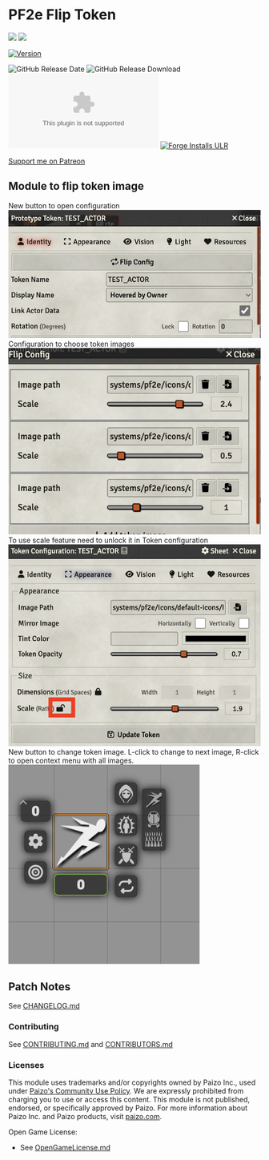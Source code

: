 # PF2e Flip Token
![](https://img.shields.io/endpoint?url=https%3A%2F%2Ffoundryshields.com%2Fversion%3Fstyle%3Dflat%26url%3Dhttps://raw.githubusercontent.com/reyzor1991/foundry-vtt-pf2e-flip-token/master/module.json)
![](https://img.shields.io/endpoint?url=https%3A%2F%2Ffoundryshields.com%2Fsystem%3FnameType%3Dfull%26showVersion%3D1%26style%3Dflat%26url%3Dhttps://raw.githubusercontent.com/reyzor1991/foundry-vtt-pf2e-flip-token/master/module.json)

[![Version]][Version URL]

![GitHub Release Date]
![GitHub Release Download]
![the latest version zip](https://img.shields.io/github/downloads/reyzor1991/foundry-vtt-pf2e-flip-token/latest/pf2e-flip-token.zip)
[![Forge Installs ULR]][Forge Installs Download]

[Support me on Patreon](https://www.patreon.com/reyzor1991)

## Module to flip token image
New button to open configuration
![new button](./token_image.png)
Configuration to choose token images
![coonfig](./config.png)
To use scale feature need to unlock it in Token configuration
![unlock](./unlock.png)
New button to change token image. L-click to change to next image, R-click to open context menu with all images.
![list of tokens](./token_images.png)


## Patch Notes

See [CHANGELOG.md](./CHANGELOG.md)

### Contributing
See [CONTRIBUTING.md](CONTRIBUTING.md) and [CONTRIBUTORS.md](CONTRIBUTORS.md)

### Licenses

This module uses trademarks and/or copyrights owned by Paizo Inc., used
under [Paizo's Community Use Policy](https://paizo.com/community/communityuse). We are expressly prohibited from
charging you to use or access this content. This module is not published, endorsed, or specifically approved by Paizo.
For more information about Paizo Inc. and Paizo products, visit [paizo.com](paizo.com).

Open Game License:

* See [OpenGameLicense.md](OpenGameLicense.md)

[Foundry URL]: https://foundryvtt.com
[Minimum Foundry 10]: https://img.shields.io/badge/Minimum%20Foundry-10.291-informational?style=flat-square
[Verified Foundry 10]: https://img.shields.io/badge/Verified%20Foundry-10.291-informational?style=flat-square

[Version]: https://img.shields.io/badge/Version-0.0.3-yellow?style=flat-square
[Version URL]: https://github.com/reyzor1991/foundry-vtt-pf2e-flip-token

[GitHub Release Date]: https://img.shields.io/github/release-date/reyzor1991/foundry-vtt-pf2e-flip-token
[GitHub Release Download]: https://img.shields.io/github/downloads/reyzor1991/foundry-vtt-pf2e-flip-token/total
[Forge Installs ULR]: https://img.shields.io/badge/dynamic/json?label=Forge%20Installs&query=package.installs&suffix=%25&url=https%3A%2F%2Fforge-vtt.com%2Fapi%2Fbazaar%2Fpackage%2Fpf2e-flip-token&colorB=4aa94a
[Forge Installs Download]: https://forge-vtt.com/bazaar#package=pf2e-flip-token
